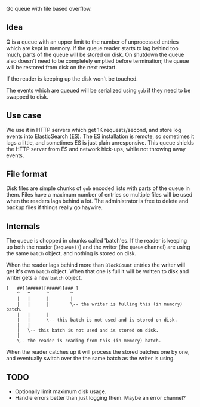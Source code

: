 Go queue with file based overflow.

Idea
----

Q is a queue with an upper limit to the number of unprocessed entries which are
kept in memory. If the queue reader starts to lag behind too much, parts of the
queue will be stored on disk. On shutdown the queue also doesn't need to be
completely emptied before termination; the queue will be restored from disk on
the next restart.

If the reader is keeping up the disk won't be touched.

The events which are queued will be serialized using `gob` if they need to be
swapped to disk.


Use case
--------

We use it in HTTP servers which get 1K requests/second, and store log events
into ElasticSearch (ES). The ES installation is remote, so sometimes it lags a
little, and sometimes ES is just plain unresponsive. This queue shields the HTTP
server from ES and network hick-ups, while not throwing away events.


File format
-----------

Disk files are simple chunks of `gob` encoded lists with parts of the queue in
them. Files have a maximum number of entries so multiple files will be used
when the readers lags behind a lot. The administrator is free to delete and
backup files if things really go haywire.


Internals
---------

The queue is chopped in chunks called 'batch'es. If the reader is keeping up
both the reader (`Dequeue()`) and the writer (the `Queue` channel) are using
the same `batch` object, and nothing is stored on disk.

When the reader lags behind more than `BlockCount` entries the writer will get
it's own `batch` object. When that one is full it will be written to disk and
writer gets a new `batch` object.

```
[   ##][#####][#####][### ]
    ^   ^      ^        ^
    |   |      |        |
    |   |      |        \-- the writer is fulling this (in memory) batch.
    |   |      |         
    |   |      \-- this batch is not used and is stored on disk.
    |   |
    |   \-- this batch is not used and is stored on disk.
    |
    \-- the reader is reading from this (in memory) batch.
```

When the reader catches up it will process the stored batches one by one, and
eventually switch over the the same batch as the writer is using.


TODO
----

- Optionally limit maximum disk usage.
- Handle errors better than just logging them. Maybe an error channel?

